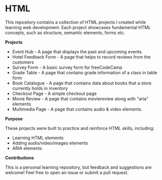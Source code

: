 # HTML

This repository contains a collection of HTML projects I created while learning web development. Each project showcases fundamental HTML concepts, such as structure, semantic elements, forms etc.

**Projects**

- Event Hub - A page that displays the past and upcoming events.
- Hotel Feedback Form - A page that helps to record reviews from the customers
- Survey Form - A basic survey form for freeCodeCamp
- Grade Table - A page that contains grade information of a class in table form
- Book Catalogue - A page that contains data about books that a store currently holds in inventory
- Checkout Page - A simple checkout page
- Movie Review - A page that contains moviereview along with "aria" elements
- Multimedia Page - A page that contains audio & video elements.

**Purpose**

These projects were built to practice and reinforce HTML skills, including:

- Learning HTML elements
- Adding audio/video/images elements
- ARIA elements

**Contributions**

This is a personal learning repository, but feedback and suggestions are welcome! Feel free to open an issue or submit a pull request.
